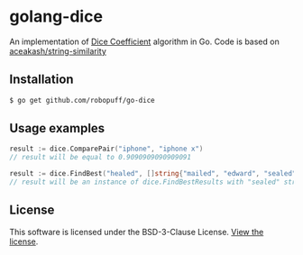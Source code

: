# golang-dice

An implementation of [Dice Coefficient](http://en.wikipedia.org/wiki/S%C3%B8rensen%E2%80%93Dice_coefficient) algorithm in Go.
Code is based on [aceakash/string-similarity](https://github.com/aceakash/string-similarity)

## Installation

```bash
$ go get github.com/robopuff/go-dice
```

## Usage examples

```go
result := dice.ComparePair("iphone", "iphone x")
// result will be equal to 0.9090909090909091
```

```go
result := dice.FindBest("healed", []string{"mailed", "edward", "sealed", "theatre"})
// result will be an instance of dice.FindBestResults with "sealed" string scored highest (0.8)
```

## License

This software is licensed under the BSD-3-Clause License. [View the license](LICENSE).
